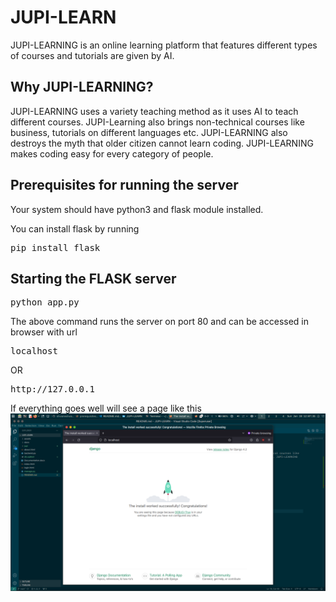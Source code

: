 # JUPI-LEARN
JUPI-LEARNING is an online learning platform that features different types of courses and tutorials are given by AI.

## Why JUPI-LEARNING?
JUPI-LEARNING uses a variety teaching method as it uses AI to teach different courses. JUPI-Learning also brings non-technical courses like business, tutorials on different languages etc. JUPI-LEARNING also destroys the myth that older citizen cannot learn coding. JUPI-LEARNING makes coding easy for every category of people.

## Prerequisites for running the server
Your system should have python3 and flask module installed.

You can install flask by running
<pre>
pip install flask
</pre>

## Starting the FLASK server
<pre>python app.py</pre>
The above command runs the server on port 80 and can be accessed in browser with url
<pre>localhost</pre>
OR
<pre>http://127.0.0.1</pre>

If everything goes well will see a page like this
![Image of django webserver running at port 80](screenshots/django-running.png?raw=true)
